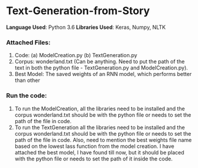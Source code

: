 # Text-Generation-from-Story


**Language Used**: Python 3.6
**Libraries Used**: Keras, Numpy, NLTK

### Attached Files:
1. Code: (a) ModelCreation.py 	(b) TextGeneration.py
2. Corpus: wonderland.txt (Can be anything. Need to put the path of the text in both the python file - TextGeneration.py and ModelCreation.py).
3. Best Model: The saved weights of an RNN model, which performs better than other


### Run the code:

1. To run the ModelCreation, all the libraries need to be installed and the corpus wonderland.txt should be with the python file or needs to set the path of the file in code.
2. To run the TextGeneration all the libraries need to be installed and the corpus wonderland.txt should be with the python file or needs to set the path of the file in code. Also, need to mention the best weights file name based on the lowest lass function from the model creation. I have attached the best model, I have found till now, but it should be placed with the python file or needs to set the path of it inside the code.
